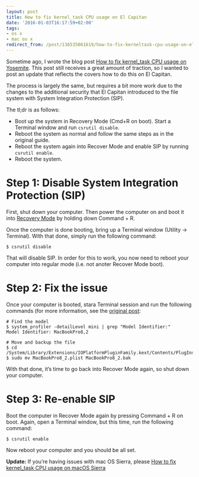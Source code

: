 ```yaml
---
layout: post
title: How to fix kernel_task CPU usage on El Capitan
date: '2016-01-03T16:17:59+02:00'
tags:
- os x
- mac os x
redirect_from: /post/136535061619/how-to-fix-kerneltask-cpu-usage-on-el-capitan
---
```

Sometime ago, I wrote the blog post [How to fix kernel_task CPU usage on Yosemite](/2014/10/16/how-to-fix-kerneltask-cpu-usage-on-yosemite.html). This post still receives a great amount of traction, so I wanted to post an update that reflects the covers how to do this on El Capitan.

The process is largely the same, but requires a bit more work due to the changes to the additional security that El Capitan introduced to the file system with System Integration Protection (SIP).

The tl;dr is as follows:

*   Boot up the system in Recovery Mode (Cmd+R on boot). Start a Terminal window and run `csrutil disable`.
*   Reboot the system as normal and follow the same steps as in the original guide.
*   Reboot the system again into Recover Mode and enable SIP by running `csrutil enable`.
*   Reboot the system.

Step 1: Disable System Integration Protection (SIP)
===================================================

First, shut down your computer. Then power the computer on and boot it into [Recovery Mode](https://support.apple.com/en-gb/HT201314) by holding down Command + R.

Once the computer is done booting, bring up a Terminal window (Utility -> Terminal). With that done, simply run the following command:

    $ csrutil disable
    

That will disable SIP. In order for this to work, you now need to reboot your computer into regular mode (i.e. not anoter Recover Mode boot).

Step 2: Fix the issue
=====================

Once your computer is booted, stara Terminal session and run the following commands (for more information, see the [original post](/2014/10/16/how-to-fix-kerneltask-cpu-usage-on-yosemite.html):

    # Find the model
    $ system_profiler -detailLevel mini | grep "Model Identifier:"
    Model Identifier: MacBookPro8,2
    
    # Move and backup the file
    $ cd /System/Library/Extensions/IOPlatformPluginFamily.kext/Contents/PlugIns/ACPI_SMC_PlatformPlugin.kext/Contents/Resources
    $ sudo mv MacBookPro8_2.plist MacBookPro8_2.bak 
    

With that done, it’s time to go back into Recover Mode again, so shut down your computer.

Step 3: Re-enable SIP
=====================

Boot the computer in Recover Mode again by pressing Command + R on boot. Again, open a Terminal window, but this time, run the following command:

    $ csrutil enable
    

Now reboot your computer and you should be all set.

**Update:** If you’re having issues with mac OS Sierra, please [How to fix kernel_task CPU usage on macOS Sierra](/2016/10/01/how-to-fix-kerneltask-cpu-usage-on-macos-sierra.html)
